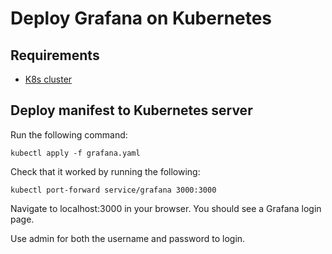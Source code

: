 # Deploy Grafana on Kubernetes

## Requirements

 - [K8s cluster](https://kubernetes.io/docs/tasks/tools/)

## Deploy manifest to Kubernetes server

Run the following command: 
````
kubectl apply -f grafana.yaml
````

Check that it worked by running the following: 
````
kubectl port-forward service/grafana 3000:3000
````
Navigate to localhost:3000 in your browser. You should see a Grafana login page.

Use admin for both the username and password to login.